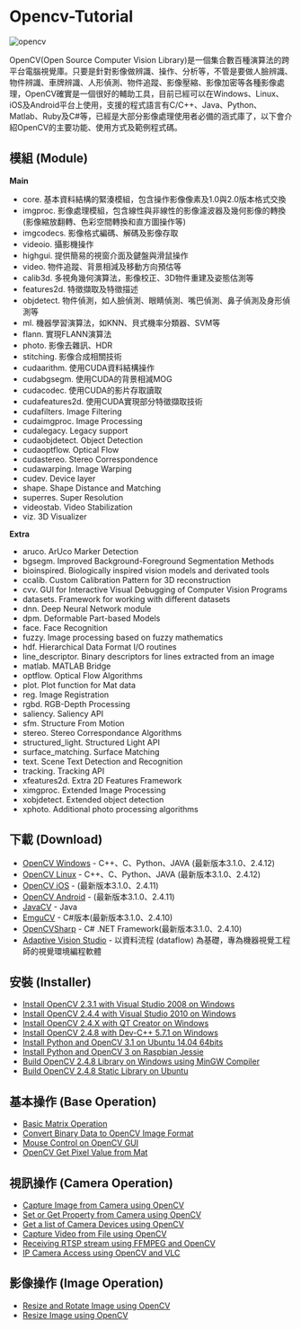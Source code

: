 # Opencv-Tutorial

![opencv](http://opencv.org/wp-content/themes/opencv/images/logo.png)

OpenCV(Open Source Computer Vision Library)是一個集合數百種演算法的跨平台電腦視覺庫。只要是針對影像做辨識、操作、分析等，不管是要做人臉辨識、物件辨識、車牌辨識、人形偵測、物件追蹤、影像壓縮、影像加密等各種影像處理，OpenCV確實是一個很好的輔助工具，目前已經可以在Windows、Linux、iOS及Android平台上使用，支援的程式語言有C/C++、Java、Python、Matlab、Ruby及C#等，已經是大部分影像處理使用者必備的涵式庫了，以下會介紹OpenCV的主要功能、使用方式及範例程式碼。


## 模組 (Module)

**Main**
- core. 基本資料結構的緊湊模組，包含操作影像像素及1.0與2.0版本格式交換
- imgproc. 影像處理模組，包含線性與非線性的影像濾波器及幾何影像的轉換(影像縮放翻轉、色彩空間轉換和直方圖操作等)
- imgcodecs. 影像格式編碼、解碼及影像存取
- videoio. 攝影機操作
- highgui. 提供簡易的視窗介面及鍵盤與滑鼠操作
- video. 物件追蹤、背景相減及移動方向預估等
- calib3d. 多視角幾何演算法，影像校正、3D物件重建及姿態估測等
- features2d. 特徵擷取及特徵描述
- objdetect. 物件偵測，如人臉偵測、眼睛偵測、嘴巴偵測、鼻子偵測及身形偵測等
- ml. 機器學習演算法，如KNN、貝式機率分類器、SVM等
- flann. 實現FLANN演算法
- photo. 影像去雜訊、HDR
- stitching. 影像合成相關技術
- cudaarithm. 使用CUDA資料結構操作
- cudabgsegm. 使用CUDA的背景相減MOG
- cudacodec. 使用CUDA的影片存取讀取
- cudafeatures2d. 使用CUDA實現部分特徵擷取技術
- cudafilters. Image Filtering
- cudaimgproc. Image Processing
- cudalegacy. Legacy support
- cudaobjdetect. Object Detection
- cudaoptflow. Optical Flow
- cudastereo. Stereo Correspondence
- cudawarping. Image Warping
- cudev. Device layer
- shape. Shape Distance and Matching
- superres. Super Resolution
- videostab. Video Stabilization
- viz. 3D Visualizer

**Extra**
- aruco. ArUco Marker Detection
- bgsegm. Improved Background-Foreground Segmentation Methods
- bioinspired. Biologically inspired vision models and derivated tools
- ccalib. Custom Calibration Pattern for 3D reconstruction
- cvv. GUI for Interactive Visual Debugging of Computer Vision Programs
- datasets. Framework for working with different datasets
- dnn. Deep Neural Network module
- dpm. Deformable Part-based Models
- face. Face Recognition
- fuzzy. Image processing based on fuzzy mathematics
- hdf. Hierarchical Data Format I/O routines
- line_descriptor. Binary descriptors for lines extracted from an image
- matlab. MATLAB Bridge
- optflow. Optical Flow Algorithms
- plot. Plot function for Mat data
- reg. Image Registration
- rgbd. RGB-Depth Processing
- saliency. Saliency API
- sfm. Structure From Motion
- stereo. Stereo Correspondance Algorithms
- structured_light. Structured Light API
- surface_matching. Surface Matching
- text. Scene Text Detection and Recognition
- tracking. Tracking API
- xfeatures2d. Extra 2D Features Framework
- ximgproc. Extended Image Processing
- xobjdetect. Extended object detection
- xphoto. Additional photo processing algorithms

## 下載 (Download)
- [OpenCV Windows](https://sourceforge.net/projects/opencvlibrary/files/opencv-win/) - C++、C、Python、JAVA (最新版本3.1.0、2.4.12)
- [OpenCV Linux](https://sourceforge.net/projects/opencvlibrary/files/opencv-unix/) - C++、C、Python、JAVA (最新版本3.1.0、2.4.12)
- [OpenCV iOS](http://sourceforge.net/projects/opencvlibrary/files/opencv-ios/) -  (最新版本3.1.0、2.4.11)
- [OpenCV Android](http://sourceforge.net/projects/opencvlibrary/files/opencv-android/) -  (最新版本3.1.0、2.4.11)
- [JavaCV](https://github.com/bytedeco/javacv) - Java
- [EmguCV](http://www.emgu.com/wiki/index.php/Main_Page) - C#版本(最新版本3.1.0、2.4.10)
- [OpenCVSharp](https://github.com/shimat/opencvsharp) - C# .NET Framework(最新版本3.1.0、2.4.10)
- [Adaptive Vision Studio](http://www.adaptive-vision.com/en/software/) - 以資料流程 (dataflow) 為基礎，專為機器視覺工程師的視覺環境編程軟體

## 安裝 (Installer)
- [Install OpenCV 2.3.1 with Visual Studio 2008 on Windows](http://ccw1986.blogspot.tw/2013/01/opencvvisual-studio-2008-opencv-231.html)
- [Install OpenCV 2.4.4 with Visual Studio 2010 on Windows](http://ccw1986.blogspot.tw/2013/06/opencvvisual-studio-2010-opencv-244.html)
- [Install OpenCV 2.4.X with QT Creator on Windows](http://ccw1986.blogspot.tw/2014/05/opencvinstall-opencv24x-with-qt-52-on.html)
- [Install OpenCV 2.4.8 with Dev-C++ 5.7.1 on Windows](http://ccw1986.blogspot.tw/2014/09/dev-c571-opencv-248-opencv-with-dev-c.html)
- [Install Python and OpenCV 3.1 on Ubuntu 14.04 64bits](http://ccw1986.blogspot.tw/2016/03/install-python-and-opencv-31-on-ubuntu.html)
- [Install Python and OpenCV 3 on Raspbian Jessie](http://ccw1986.blogspot.tw/2016/03/install-python-and-opencv-3-on-raspbian.html)
- [Build OpenCV 2.4.8 Library on Windows using MinGW Compiler](http://ccw1986.blogspot.tw/2014/06/windowmingwopencv-248-install-opencv.html)
- [Build OpenCV 2.4.8 Static Library on Ubuntu](http://ccw1986.blogspot.tw/2014/03/opencvbuild-opencv-static-library-on.html)

## 基本操作 (Base Operation)
- [Basic Matrix Operation](http://ccw1986.blogspot.tw/2014/01/opencv-matrix-basics.html)
- [Convert Binary Data to OpenCV Image Format](http://ccw1986.blogspot.tw/2014/05/opencvopencv.html)
- [Mouse Control on OpenCV GUI](http://ccw1986.blogspot.tw/2015/06/opencvevent-setmousecallback.html)
- [OpenCV Get Pixel Value from Mat](http://ccw1986.blogspot.tw/2015/11/opencv-opencv-get-pixel-value-from-mat.html)

## 視訊操作 (Camera Operation)
- [Capture Image from Camera using OpenCV](http://ccw1986.blogspot.tw/2014/05/opencv-capture-images-from-camera-in.html)
- [Set or Get Property from Camera using OpenCV](http://ccw1986.blogspot.tw/2014/06/opencv-how-to-set-or-get-property-from.html)
- [Get a list of Camera Devices using OpenCV](http://ccw1986.blogspot.tw/2015/01/opencv-get-list-of-camera-devices-using.html)
- [Capture Video from File using OpenCV](http://ccw1986.blogspot.tw/2014/09/opencv-capture-video-from-file.html)
- [Receiving RTSP stream using FFMPEG and OpenCV](http://ccw1986.blogspot.tw/2014/07/ffmpgopencvrtsp-stream-receiving-rtsp.html)
- [IP Camera Access using OpenCV and VLC](http://ccw1986.blogspot.tw/2015/01/opencvvlcip-cam-ip-camera-access-using.html)

## 影像操作 (Image Operation)
- [Resize and Rotate Image using OpenCV](http://ccw1986.blogspot.tw/2012/11/opencv_18.html)
- [Resize Image using OpenCV](http://ccw1986.blogspot.tw/2012/11/opencvresize.html)



